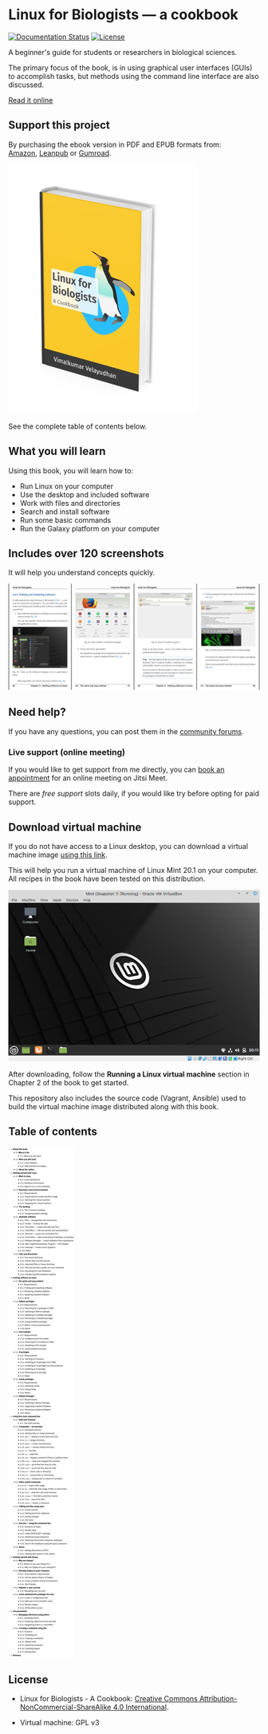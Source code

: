 # Linux for Biologists — a cookbook
[![Documentation Status](https://readthedocs.org/projects/linuxforbiologists/badge/?version=latest)](https://linuxforbiologists.readthedocs.io/en/latest/?badge=latest)
[![License](https://img.shields.io/badge/License-CC%20BY--NC--SA%204.0-blue)](http://creativecommons.org/licenses/by-nc-sa/4.0/)


A beginner's guide for students or researchers in biological 
sciences. 

The primary focus of the book, is in using graphical user 
interfaces (GUIs) to accomplish tasks, but methods using the 
command line interface are also discussed.

[Read it online](https://linuxforbiologists.readthedocs.io)

## Support this project
By purchasing the ebook version in PDF and EPUB formats from:  
[Amazon](https://www.amazon.com/dp/B096YNSZ44), 
[Leanpub](https://leanpub.com/linuxforbiologists/) or
[Gumroad](https://gumroad.com/l/linuxforbiologists).

<img src="images/linuxforbiologists-cover.jpg" 
    alt="Cover image of Linux for Biologists - a cookbook">

See the complete table of contents below.

## What you will learn 

Using this book, you will learn how to:

- Run Linux on your computer
- Use the desktop and included software
- Work with files and directories
- Search and install software
- Run some basic commands
- Run the Galaxy platform on your computer

## Includes over 120 screenshots

It will help you understand concepts quickly.

<img src="images/linuxforbiologists-screenshots.png" 
    alt="Linux for Biologists includes more than 120 screenshots">

## Need help?

If you have any questions, you can post them in the 
[community forums](https://community.leanpub.com/c/linuxforbiologi). 

### Live support (online meeting)
If you would like to get support from me directly, you can 
[book an appointment](https://cloud.disroot.org/index.php/apps/appointments/pub/N07vfwBPuAEa/form)
for an online meeting on Jitsi Meet. 

There are *free support* slots daily, if you would like try before 
opting for paid support.

## Download virtual machine
If you do not have access to a Linux desktop, you can download 
a virtual machine image [using this link](https://sourceforge.net/projects/linuxforbiologists/files/linuxmint-20.1/linuxmint-20.1.ova/download).

This will help you run a virtual machine of Linux Mint 20.1 on your computer. 
All recipes in the book have been tested on this distribution.

<img src="images/linux-mint-virtualbox.png">

After downloading, follow the **Running a Linux virtual machine** 
section in Chapter 2 of the book to get started.

This repository also includes the source code 
(Vagrant, Ansible) used to build the virtual machine 
image distributed along with this book.

## Table of contents

<img src="images/linuxforbiologists-toc.png" 
    alt="Linux for Biologists - Table of contents">

## License
* Linux for Biologists - A Cookbook:
  [Creative Commons Attribution-NonCommercial-ShareAlike 4.0 International](http://creativecommons.org/licenses/by-nc-sa/4.0/).

* Virtual machine:
  GPL v3
